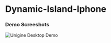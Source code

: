 # Dynamic-Island-Iphone


### Demo Screeshots

![Unigine Desktop Demo](./readme-images/preview.png "Desktop Demo")
